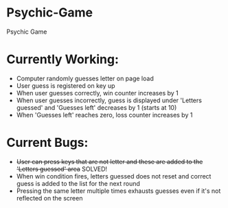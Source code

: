 # Psychic-Game
Psychic Game

Currently Working:
====================
 - Computer randomly guesses letter on page load
 - User guess is registered on key up
 - When user guesses correctly, win counter increases by 1
 - When user guesses incorrectly, guess is displayed under 'Letters guessed' and 'Guesses left' decreases by 1 (starts at 10)
 - When 'Guesses left' reaches zero, loss counter increases by 1
 
Current Bugs:
==================
 - ~~User can press keys that are not letter and these are added to the 'Letters guessed' area~~ SOLVED!
 - When win condition fires, letters guessed does not reset and correct guess is added to the list for the next round
 - Pressing the same letter multiple times exhausts guesses even if it's not reflected on the screen
